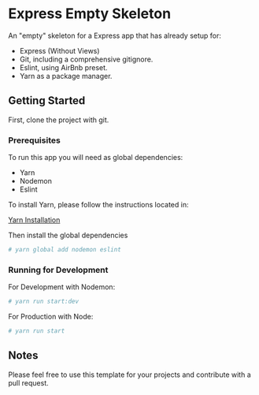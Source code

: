 # Express Empty Skeleton

An "empty" skeleton for a Express app that has already setup for:

- Express (Without Views)
- Git, including a comprehensive gitignore.
- Eslint, using AirBnb preset.
- Yarn as a package manager.

## Getting Started

First, clone the project with git.

### Prerequisites

To run this app you will need as global dependencies:
- Yarn
- Nodemon
- Eslint

To install Yarn, please follow the instructions located in:

[Yarn Installation](https://yarnpkg.com/en/docs/install)

Then install the global dependencies

```bash
# yarn global add nodemon eslint
```

### Running for Development

For Development with Nodemon:

```bash
# yarn run start:dev
```

For Production with Node:

```bash
# yarn run start
```

## Notes

Please feel free to use this template for your projects and contribute with a pull request.
